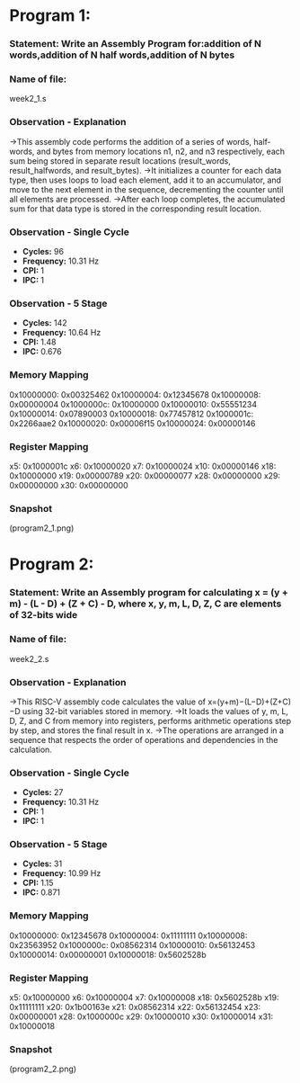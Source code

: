 # Program 1: 
### Statement: Write an Assembly Program for:addition of N words,addition of N half words,addition of N bytes

### Name of file:
week2_1.s

### Observation - Explanation
->This assembly code performs the addition of a series of words, half-words, and bytes from memory locations n1, n2, and n3 respectively, each sum being stored in separate result locations (result_words, result_halfwords, and result_bytes). 
->It initializes a counter for each data type, then uses loops to load each element, add it to an accumulator, and move to the next element in the sequence, decrementing the counter until all elements are processed. 
->After each loop completes, the accumulated sum for that data type is stored in the corresponding result location.

### Observation - Single Cycle
- **Cycles:** 96
- **Frequency:** 10.31 Hz
- **CPI:** 1
- **IPC:** 1

### Observation - 5 Stage
- **Cycles:** 142 
- **Frequency:** 10.64 Hz
- **CPI:** 1.48
- **IPC:** 0.676

### Memory Mapping
0x10000000: 0x00325462
0x10000004: 0x12345678
0x10000008: 0x00000004
0x1000000c: 0x10000000
0x10000010: 0x55551234
0x10000014: 0x07890003
0x10000018: 0x77457812
0x1000001c: 0x2266aae2
0x10000020: 0x00006f15
0x10000024: 0x00000146


### Register Mapping
x5: 0x1000001c
x6: 0x10000020
x7: 0x10000024
x10: 0x00000146
x18: 0x10000000
x19: 0x00000789
x20: 0x00000077
x28: 0x00000000
x29: 0x00000000
x30: 0x00000000

### Snapshot
(program2_1.png)


# Program 2: 
### Statement: Write an Assembly program for calculating x = (y + m) - (L - D) + (Z + C) - D, where x, y, m, L, D, Z, C are elements of 32-bits wide

### Name of file:
week2_2.s

### Observation - Explanation
->This RISC-V assembly code calculates the value of x=(y+m)−(L−D)+(Z+C)−D using 32-bit variables stored in memory. 
->It loads the values of y, m, L, D, Z, and C from memory into registers, performs arithmetic operations step by step, and stores the final result in x. 
->The operations are arranged in a sequence that respects the order of operations and dependencies in the calculation.

### Observation - Single Cycle
- **Cycles:** 27
- **Frequency:** 10.31 Hz 
- **CPI:** 1
- **IPC:** 1

### Observation - 5 Stage
- **Cycles:**  31
- **Frequency:** 10.99 Hz
- **CPI:** 1.15
- **IPC:** 0.871

### Memory Mapping
0x10000000: 0x12345678
0x10000004: 0x11111111
0x10000008: 0x23563952
0x1000000c: 0x08562314
0x10000010: 0x56132453
0x10000014: 0x00000001
0x10000018: 0x5602528b

### Register Mapping
x5: 0x10000000
x6: 0x10000004
x7: 0x10000008
x18: 0x5602528b
x19: 0x11111111
x20: 0x1b00163e
x21: 0x08562314
x22: 0x56132454
x23: 0x00000001
x28: 0x1000000c
x29: 0x10000010
x30: 0x10000014
x31: 0x10000018

### Snapshot
(program2_2.png)

